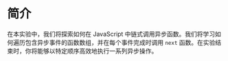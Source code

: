# 简介

在本实验中，我们将探索如何在 JavaScript 中链式调用异步函数。我们将学习如何遍历包含异步事件的函数数组，并在每个事件完成时调用 `next` 函数。在实验结束时，你将能够以特定顺序高效地执行一系列异步操作。
